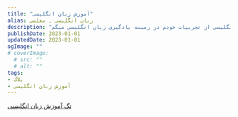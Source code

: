 ```yaml
---
title: "آموزش زبان انگلیسی"
alias: زبان انگلیسی , معلمی
description: "به عنوان معلم انگلیسی از تجربیات خودم در زمینه یادگیری زبان انگلیسی میگم."
publishDate: 2023-01-01
updatedDate: 2023-01-01
ogImage: ""
# coverImage: 
  # src: ""
  # alt: ""
tags: 
- بلاگ
- آموزش زبان انگلیسی
---
```


[تگ آموزش زبان انگلیسی](/tags/آموزش%20زبان%20انگلیسی)



